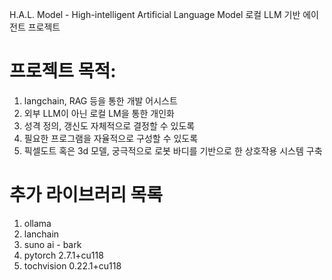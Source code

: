 H.A.L. Model - High-intelligent Artificial Language Model
로컬 LLM 기반 에이전트 프로젝트

# 프로젝트 목적:

1. langchain, RAG 등을 통한 개발 어시스트
2. 외부 LLM이 아닌 로컬 LM을 통한 개인화
3. 성격 정의, 갱신도 자체적으로 결정할 수 있도록
4. 필요한 프로그램을 자율적으로 구성할 수 있도록
5. 픽셀도트 혹은 3d 모델, 궁극적으로 로봇 바디를 기반으로 한 상호작용 시스템 구축

# 추가 라이브러리 목록

1. ollama
2. lanchain
3. suno ai - bark
4. pytorch 2.7.1+cu118
5. tochvision 0.22.1+cu118
